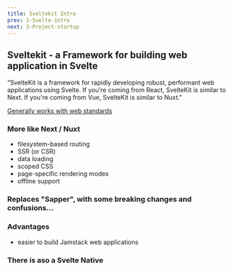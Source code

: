 ```yaml
---
title: Sveltekit Intro
prev: 1-Svelte-intro
next: 3-Project-startup
---
```


## Sveltekit - a Framework for building web application in Svelte

"SvelteKit is a framework for rapidly developing robust, performant web applications using Svelte. If you're coming from React, SvelteKit is similar to Next. If you're coming from Vue, SvelteKit is similar to Nuxt."

 [Generally works with web standards](https://kit.svelte.dev/docs/web-standards)

 ### More like Next / Nuxt

 - filesystem-based routing
 - SSR (or CSR)
 - data loading
 - scoped CSS
 - page-specific rendering modes
 - offline support

### Replaces "Sapper", with some breaking changes and confusions...


### Advantages

 - easier to build Jamstack web applications


### There is aso a Svelte Native



